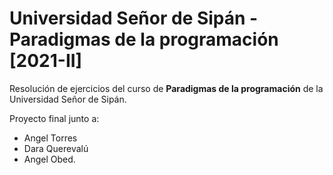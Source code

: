 # Universidad Señor de Sipán - Paradigmas de la programación [2021-II]

Resolución de ejercicios del curso de **Paradigmas de la programación** de la Universidad Señor de Sipán.

Proyecto final junto a:
- Angel Torres
- Dara Querevalú
- Angel Obed.